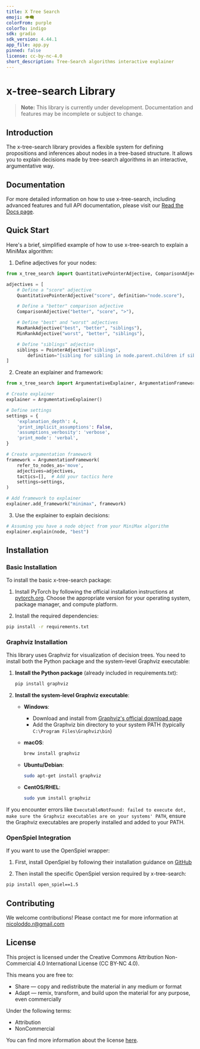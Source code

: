 ```yaml
---
title: X Tree Search
emoji: 👁️‍🗨️
colorFrom: purple
colorTo: indigo
sdk: gradio
sdk_version: 4.44.1
app_file: app.py
pinned: false
license: cc-by-nc-4.0
short_description: Tree-Search algorithms interactive explainer
---
```


# x-tree-search Library

> **Note:** This library is currently under development. Documentation and features may be incomplete or subject to change.

## Introduction

The x-tree-search library provides a flexible system for defining propositions and inferences about nodes in a tree-based structure. It allows you to explain decisions made by tree-search algorithms in an interactive, argumentative way.

## Documentation

For more detailed information on how to use x-tree-search, including advanced features and full API documentation, please visit our [Read the Docs page](https://x-tree-search.readthedocs.io/en/latest/).

## Quick Start

Here's a brief, simplified example of how to use x-tree-search to explain a MiniMax algorithm:

1. Define adjectives for your nodes:

```python
from x_tree_search import QuantitativePointerAdjective, ComparisonAdjective, MaxRankAdjective, MinRankAdjective, PointerAdjective

adjectives = [
    # Define a "score" adjective
    QuantitativePointerAdjective("score", definition="node.score"),

    # Define a "better" comparison adjective
    ComparisonAdjective("better", "score", ">"),

    # Define "best" and "worst" adjectives
    MaxRankAdjective("best", "better", "siblings"),
    MinRankAdjective("worst", "better", "siblings"),

    # Define "siblings" adjective
    siblings = PointerAdjective("siblings",
        definition="[sibling for sibling in node.parent.children if sibling is not node]")
]
```

2. Create an explainer and framework:

```python
from x_tree_search import ArgumentativeExplainer, ArgumentationFramework

# Create explainer
explainer = ArgumentativeExplainer()

# Define settings
settings = {
    'explanation_depth': 4,
    'print_implicit_assumptions': False,
    'assumptions_verbosity': 'verbose',
    'print_mode': 'verbal',
}

# Create argumentation framework
framework = ArgumentationFramework(
    refer_to_nodes_as='move',
    adjectives=adjectives,
    tactics=[],  # Add your tactics here
    settings=settings,
)

# Add framework to explainer
explainer.add_framework("minimax", framework)
```

3. Use the explainer to explain decisions:

```python
# Assuming you have a node object from your MiniMax algorithm
explainer.explain(node, "best")
```

## Installation

### Basic Installation

To install the basic x-tree-search package:

1. Install PyTorch by following the official installation instructions at [pytorch.org](https://pytorch.org/). Choose the appropriate version for your operating system, package manager, and compute platform.

2. Install the required dependencies:

```bash
pip install -r requirements.txt
```

### Graphviz Installation

This library uses Graphviz for visualization of decision trees. You need to install both the Python package and the system-level Graphviz executable:

1. **Install the Python package** (already included in requirements.txt):
   ```bash
   pip install graphviz
   ```

2. **Install the system-level Graphviz executable**:

   - **Windows**:
     - Download and install from [Graphviz's official download page](https://graphviz.org/download/)
     - Add the Graphviz bin directory to your system PATH (typically `C:\Program Files\Graphviz\bin`)

   - **macOS**:
     ```bash
     brew install graphviz
     ```

   - **Ubuntu/Debian**:
     ```bash
     sudo apt-get install graphviz
     ```

   - **CentOS/RHEL**:
     ```bash
     sudo yum install graphviz
     ```

If you encounter errors like `ExecutableNotFound: failed to execute dot, make sure the Graphviz executables are on your systems' PATH`, ensure the Graphviz executables are properly installed and added to your PATH.

### OpenSpiel Integration

If you want to use the OpenSpiel wrapper:

1. First, install OpenSpiel by following their installation guidance on [GitHub](https://github.com/google-deepmind/open_spiel)

2. Then install the specific OpenSpiel version required by x-tree-search:

```bash
pip install open_spiel==1.5
```

## Contributing

We welcome contributions! Please contact me for more information at nicoloddo.r@gmail.com

## License

This project is licensed under the Creative Commons Attribution Non-Commercial 4.0 International License (CC BY-NC 4.0).

This means you are free to:
- Share — copy and redistribute the material in any medium or format
- Adapt — remix, transform, and build upon the material for any purpose, even commercially

Under the following terms:
- Attribution 
- NonCommercial

You can find more information about the license [here](https://creativecommons.org/licenses/by-nc/4.0/).
